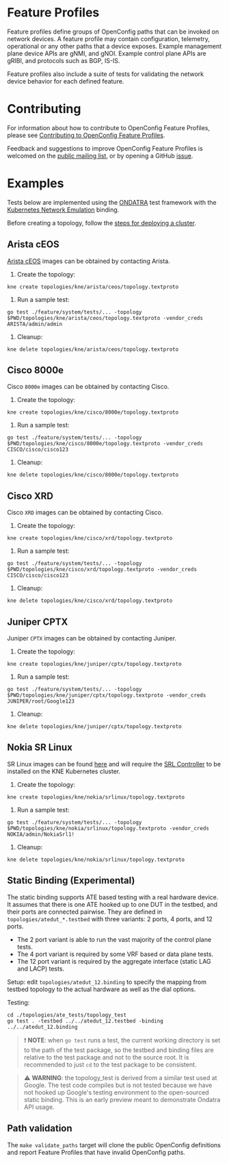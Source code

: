 # Feature Profiles

Feature profiles define groups of OpenConfig paths that can be invoked on
network devices. A feature profile may contain configuration, telemetry,
operational or any other paths that a device exposes. Example management plane
device APIs are gNMI, and gNOI. Example control plane APIs are gRIBI, and
protocols such as BGP, IS-IS.

Feature profiles also include a suite of tests for validating the network device
behavior for each defined feature.

# Contributing

For information about how to contribute to OpenConfig Feature Profiles, please
see [Contributing to OpenConfig Feature Profiles](CONTRIBUTING.md).

Feedback and suggestions to improve OpenConfig Feature Profiles is welcomed on
the
[public mailing list](https://groups.google.com/forum/?hl=en#!forum/netopenconfig),
or by opening a GitHub
[issue](https://github.com/openconfig/featureprofiles/issues).

# Examples

Tests below are implemented using the
[ONDATRA](https://github.com/openconfig/ondatra) test framework with the
[Kubernetes Network Emulation](https://github.com/openconfig/kne) binding.

Before creating a topology, follow the
[steps for deploying a cluster](https://github.com/openconfig/kne/blob/main/docs/create_topology.md#deploy-a-cluster).

## Arista cEOS

[Arista cEOS](https://www.arista.com/en/products/software-controlled-container-networking)
images can be obtained by contacting Arista.

1. Create the topology:

```
kne create topologies/kne/arista/ceos/topology.textproto
```

1. Run a sample test:

```
go test ./feature/system/tests/... -topology $PWD/topologies/kne/arista/ceos/topology.textproto -vendor_creds ARISTA/admin/admin
```

1. Cleanup:

```
kne delete topologies/kne/arista/ceos/topology.textproto
```

## Cisco 8000e

Cisco `8000e` images can be obtained by contacting Cisco.

1. Create the topology:

```
kne create topologies/kne/cisco/8000e/topology.textproto
```

1. Run a sample test:

```
go test ./feature/system/tests/... -topology $PWD/topologies/kne/cisco/8000e/topology.textproto -vendor_creds CISCO/cisco/cisco123
```

1. Cleanup:

```
kne delete topologies/kne/cisco/8000e/topology.textproto
```

## Cisco XRD

Cisco `XRD` images can be obtained by contacting Cisco.

1. Create the topology:

```
kne create topologies/kne/cisco/xrd/topology.textproto
```

1. Run a sample test:

```
go test ./feature/system/tests/... -topology $PWD/topologies/kne/cisco/xrd/topology.textproto -vendor_creds CISCO/cisco/cisco123
```

1. Cleanup:

```
kne delete topologies/kne/cisco/xrd/topology.textproto
```

## Juniper CPTX

Juniper `CPTX` images can be obtained by contacting Juniper.

1. Create the topology:

```
kne create topologies/kne/juniper/cptx/topology.textproto
```

1. Run a sample test:

```
go test ./feature/system/tests/... -topology $PWD/topologies/kne/juniper/cptx/topology.textproto -vendor_creds JUNIPER/root/Google123
```

1. Cleanup:

```
kne delete topologies/kne/juniper/cptx/topology.textproto
```

## Nokia SR Linux

SR Linux images can be found
[here](https://github.com/nokia/srlinux-container-image/pkgs/container/srlinux)
and will require the
[SRL Controller](https://github.com/srl-labs/srl-controller) to be installed on
the KNE Kubernetes cluster.

1. Create the topology:

```
kne create topologies/kne/nokia/srlinux/topology.textproto
```

1. Run a sample test:

```
go test ./feature/system/tests/... -topology $PWD/topologies/kne/nokia/srlinux/topology.textproto -vendor_creds NOKIA/admin/NokiaSrl1!
```

1. Cleanup:

```
kne delete topologies/kne/nokia/srlinux/topology.textproto
```

## Static Binding (Experimental)

The static binding supports ATE based testing with a real hardware device. It
assumes that there is one ATE hooked up to one DUT in the testbed, and their
ports are connected pairwise. They are defined in `topologies/atedut_*.testbed`
with three variants: 2 ports, 4 ports, and 12 ports.

*   The 2 port variant is able to run the vast majority of the control plane
    tests.
*   The 4 port variant is required by some VRF based or data plane tests.
*   The 12 port variant is required by the aggregate interface (static LAG and
    LACP) tests.

Setup: edit `topologies/atedut_12.binding` to specify the mapping from testbed
topology to the actual hardware as well as the dial options.

Testing:

```
cd ./topologies/ate_tests/topology_test
go test . -testbed ../../atedut_12.testbed -binding ../../atedut_12.binding
```

> :exclamation: **NOTE**: when `go test` runs a test, the current working
> directory is set to the path of the test package, so the testbed and binding
> files are relative to the test package and not to the source root. It is
> recommended to just `cd` to the test package to be consistent.

> :warning: **WARNING**: the topology\_test is derived from a similar test used
> at Google. The test code compiles but is not tested because we have not hooked
> up Google's testing environment to the open-sourced static binding. This is an
> early preview meant to demonstrate Ondatra API usage.

## Path validation

The `make validate_paths` target will clone the public OpenConfig definitions
and report Feature Profiles that have invalid OpenConfig paths.
